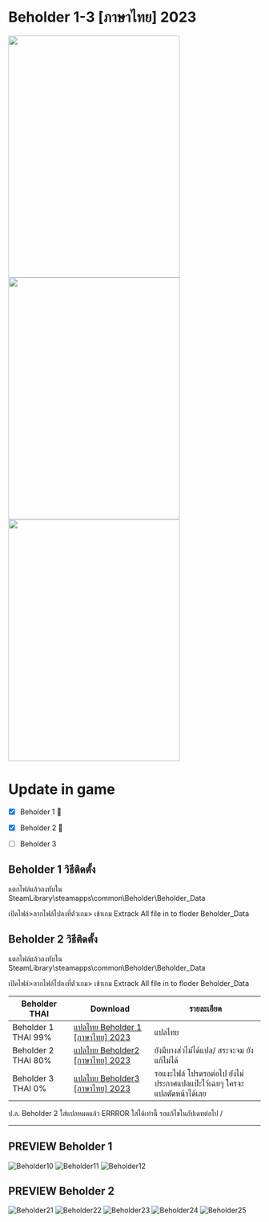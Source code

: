 # Beholder 1-3 [ภาษาไทย] 2023
<img src="https://store-images.s-microsoft.com/image/apps.6120.14209661524968334.e15059e5-2e8d-466c-adca-567dc85b5c3b.18b8cb12-5178-4b9c-9709-f9803d758343"  width="342" height="482">
<img src="https://images.gog-statics.com/a90fbf2eaa93a436acac6277875af1acacf1c141c6cb133bdddf7ed363a28bf5.jpg"  width="342" height="482">
<img src="https://cdn1.epicgames.com/spt-assets/c6d68f6dca604fce9040b5e534c60cec/download-beholder-3-offer-i48aa.png"  width="342" height="482">

# Update in game
- [x] Beholder 1 :tada:
- [x] Beholder 2 :tada:
- [ ] Beholder 3


## Beholder 1 วิธีติดตั้ง
แตกไฟล์แล้วลงทับใน 
SteamLibrary\steamapps\common\Beholder\Beholder_Data


เปิดไฟล์>ลากไฟล์ไปลงที่ตัวเกม> เข้าเกม
Extrack All file in to floder Beholder_Data

## Beholder 2 วิธีติดตั้ง
แตกไฟล์แล้วลงทับใน 
SteamLibrary\steamapps\common\Beholder\Beholder_Data

เปิดไฟล์>ลากไฟล์ไปลงที่ตัวเกม> เข้าเกม
Extrack All file in to floder Beholder_Data


 Beholder THAI| Download|รายละเอียด|
| ------------- | ------------- | ------------- |
| Beholder 1 THAI 99%| [แปลไทย Beholder 1 [ภาษาไทย] 2023 ](https://github.com/simscolony/Beholder_TH/raw/main/Beholder_THAI_2023.7z) |แปลไทย|
| Beholder 2 THAI 80%| [แปลไทย Beholder2 [ภาษาไทย] 2023 ](https://github.com/simscolony/Beholder_TH/raw/main/Beholder2_THAI.7z) |ยังมีบางส่วไม่ได้แปล/ สระจะจม ยังแก้ไม่ได้|
| Beholder 3 THAI 0%| [แปลไทย Beholder3 [ภาษาไทย] 2023 ]() | รอแงะไฟล์ โปรดรอต่อไป ยังไม่ประกาศแปลแป๊ะไว้เฉยๆ ใครจะแปลตัดหน้าได้เลย |

ป.ล. Beholder 2 ใส่แปลหมดแล้ว ERRROR ใส่ได้เท่านี้ รอแก้ไขในอัปเดทต่อไป /

------------------------------
## PREVIEW Beholder 1

![Beholder10](https://i.imgur.com/L0eVdX8.png)
![Beholder11](https://i.imgur.com/5PJHn2T.png)
![Beholder12](https://i.imgur.com/ECyiBc7.png)


## PREVIEW Beholder 2
![Beholder21](https://i.imgur.com/IFvg0lA.png)
![Beholder22](https://i.imgur.com/L5bBd5v.png)
![Beholder23](https://i.imgur.com/MWCYuZH.png)
![Beholder24](https://i.imgur.com/xBg8yUP.png)
![Beholder25](https://i.imgur.com/VZJ8UEI.png)

